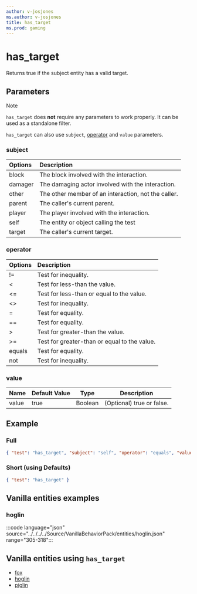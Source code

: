 ```yaml
---
author: v-josjones
ms.author: v-josjones
title: has_target
ms.prod: gaming
---
```


# has_target

Returns true if the subject entity has a valid target.

## Parameters

> [!Note]
> `has_target` does **not** require any parameters to work properly. It can be used as a standalone filter.
>
> `has_target` can also use `subject`, [operator](../Definitions/NestedTables/operator.md) and `value` parameters.

### subject

| Options| Description |
|:-----------|:-----------|
| block| The block involved with the interaction. |
| damager| The damaging actor involved with the interaction. |
| other| The other member of an interaction, not the caller. |
| parent| The caller's current parent. |
| player| The player involved with the interaction. |
| self| The entity or object calling the test |
| target| The caller's current target. |

### operator

| Options| Description |
|:-----------|:-----------|
| !=| Test for inequality. |
| <| Test for less-than the value. |
| <=| Test for less-than or equal to the value. |
| <>| Test for inequality. |
| =| Test for equality. |
| ==| Test for equality. |
| >| Test for greater-than the value. |
| >=| Test for greater-than or equal to the value. |
| equals| Test for equality. |
| not| Test for inequality. |

### value

|Name |Default Value  |Type  |Description  |
|---------|---------|---------|---------|
|value |true |Boolean |(Optional) true or false. |

## Example

### Full

```json
{ "test": "has_target", "subject": "self", "operator": "equals", "value": "true" }
```

### Short (using Defaults)

```json
{ "test": "has_target" }
```

## Vanilla entities examples

### hoglin

:::code language="json" source="../../../../Source/VanillaBehaviorPack/entities/hoglin.json" range="305-318":::

## Vanilla entities using `has_target`

- [fox](../../../../Source/VanillaBehaviorPack_Snippets/entities/fox.md)
- [hoglin](../../../../Source/VanillaBehaviorPack_Snippets/entities/hoglin.md)
- [piglin](../../../../Source/VanillaBehaviorPack_Snippets/entities/piglin.md)
